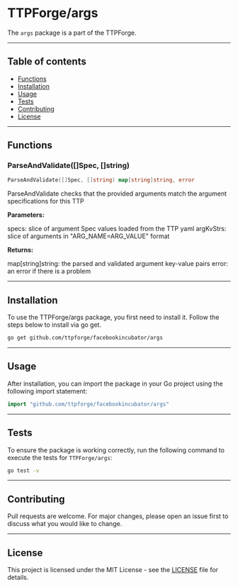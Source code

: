 # TTPForge/args

The `args` package is a part of the TTPForge.

---

## Table of contents

- [Functions](#functions)
- [Installation](#installation)
- [Usage](#usage)
- [Tests](#tests)
- [Contributing](#contributing)
- [License](#license)

---

## Functions

### ParseAndValidate([]Spec, []string)

```go
ParseAndValidate([]Spec, []string) map[string]string, error
```

ParseAndValidate checks that the provided arguments
match the argument specifications for this TTP

**Parameters:**

specs: slice of argument Spec values loaded from the TTP yaml
argKvStrs: slice of arguments in "ARG_NAME=ARG_VALUE" format

**Returns:**

map[string]string: the parsed and validated argument key-value pairs
error: an error if there is a problem

---

## Installation

To use the TTPForge/args package, you first need to install it.
Follow the steps below to install via go get.

```bash
go get github.com/ttpforge/facebookincubator/args
```

---

## Usage

After installation, you can import the package in your Go project
using the following import statement:

```go
import "github.com/ttpforge/facebookincubator/args"
```

---

## Tests

To ensure the package is working correctly, run the following
command to execute the tests for `TTPForge/args`:

```bash
go test -v
```

---

## Contributing

Pull requests are welcome. For major changes,
please open an issue first to discuss what
you would like to change.

---

## License

This project is licensed under the MIT
License - see the [LICENSE](../LICENSE)
file for details.

